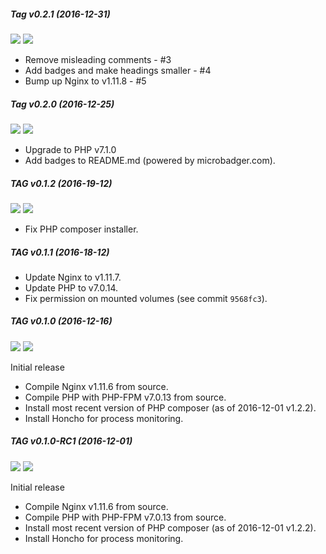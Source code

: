 ##### Tag v0.2.1 (2016-12-31)
[![](https://images.microbadger.com/badges/image/janus1990/docker-nginx-php:v0.2.1.svg)](https://microbadger.com/images/janus1990/docker-nginx-php:v0.2.1 "Get your own image badge on microbadger.com") [![](https://images.microbadger.com/badges/version/janus1990/docker-nginx-php:v0.2.1.svg)](https://microbadger.com/images/janus1990/docker-nginx-php:v0.2.1 "Get your own version badge on microbadger.com")

- Remove misleading comments - #3
- Add badges and make headings smaller - #4
- Bump up Nginx to v1.11.8 - #5

##### Tag v0.2.0 (2016-12-25)
[![](https://images.microbadger.com/badges/image/janus1990/docker-nginx-php:v0.2.0.svg)](https://microbadger.com/images/janus1990/docker-nginx-php:v0.2.0 "Get your own image badge on microbadger.com") [![](https://images.microbadger.com/badges/version/janus1990/docker-nginx-php:v0.2.0.svg)](https://microbadger.com/images/janus1990/docker-nginx-php:v0.2.0 "Get your own version badge on microbadger.com")

- Upgrade to PHP v7.1.0
- Add badges to README.md (powered by microbadger.com).

##### TAG v0.1.2 (2016-19-12)
[![](https://images.microbadger.com/badges/image/janus1990/docker-nginx-php:v0.1.2.svg)](https://microbadger.com/images/janus1990/docker-nginx-php:v0.1.2 "Get your own image badge on microbadger.com") [![](https://images.microbadger.com/badges/version/janus1990/docker-nginx-php:v0.1.2.svg)](https://microbadger.com/images/janus1990/docker-nginx-php:v0.1.2 "Get your own version badge on microbadger.com")

- Fix PHP composer installer.

##### TAG v0.1.1 (2016-18-12)

- Update Nginx to v1.11.7.
- Update PHP to v7.0.14.
- Fix permission on mounted volumes (see commit `9568fc3`).

##### TAG v0.1.0 (2016-12-16)
[![](https://images.microbadger.com/badges/image/janus1990/docker-nginx-php:v0.1.0.svg)](https://microbadger.com/images/janus1990/docker-nginx-php:v0.1.0 "Get your own image badge on microbadger.com") [![](https://images.microbadger.com/badges/version/janus1990/docker-nginx-php:v0.1.0.svg)](https://microbadger.com/images/janus1990/docker-nginx-php:v0.1.0 "Get your own version badge on microbadger.com")

Initial release
- Compile Nginx v1.11.6 from source.
- Compile PHP with PHP-FPM v7.0.13 from source.
- Install most recent version of PHP composer (as of 2016-12-01 v1.2.2).
- Install Honcho for process monitoring.

##### TAG v0.1.0-RC1 (2016-12-01)
[![](https://images.microbadger.com/badges/image/janus1990/docker-nginx-php:v0.1.0-RC1.svg)](https://microbadger.com/images/janus1990/docker-nginx-php:v0.1.0-RC1 "Get your own image badge on microbadger.com") [![](https://images.microbadger.com/badges/version/janus1990/docker-nginx-php:v0.1.0-RC1.svg)](https://microbadger.com/images/janus1990/docker-nginx-php:v0.1.0-RC1 "Get your own version badge on microbadger.com")

Initial release
- Compile Nginx v1.11.6 from source.
- Compile PHP with PHP-FPM v7.0.13 from source.
- Install most recent version of PHP composer (as of 2016-12-01 v1.2.2).
- Install Honcho for process monitoring.
